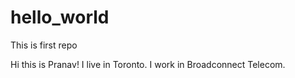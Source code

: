 # hello_world
This is first repo

Hi this is Pranav!
I live in Toronto. I work in Broadconnect Telecom.
